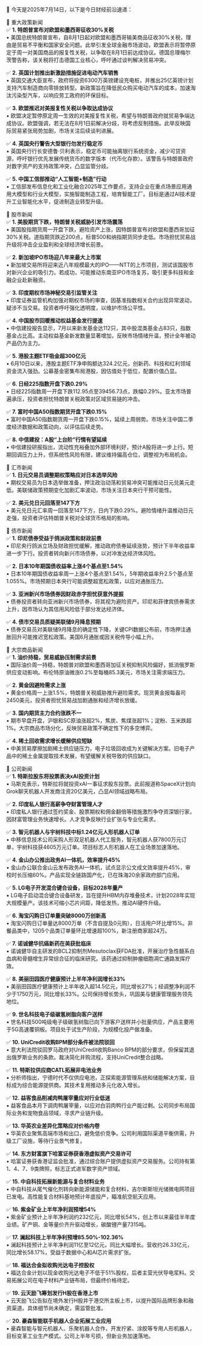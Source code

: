 📅 今天是2025年7月14日，以下是今日财经前沿速递：

📌 重大政策新闻  
✅ **1. 特朗普宣布对欧盟和墨西哥征收30%关税**  
▪️ 美国总统特朗普宣布，自8月1日起对欧盟和墨西哥输美商品征收30%关税，理由是贸易不平衡和国家安全问题。此举引发全球金融市场波动，欧盟表示将暂停原定于周一对美国商品的报复性关税，以争取在8月1日前达成协议。德国总理梅尔茨警告称，该关税将打击德国工业核心，呼吁通过谈判解决贸易冲突。  

✅ **2. 英国计划推出新激励措施促进电动汽车销售**  
▪️ 英国交通大臣宣布，政府将投资6300万英镑建设充电桩，并推出25亿英镑计划支持汽车制造商向零排放转型。新政策旨在降低民众购买电动汽车的成本，加速淘汰污染型汽车，以响应劳工政府的环保目标。  

✅ **3. 欧盟推迟对美报复性关税以争取达成协议**  
▪️ 欧盟决定暂停原定周一生效的对美报复性关税，希望与特朗普政府就贸易争端达成协议。欧盟强调，若无法在8月1日前解决分歧，将考虑反制措施。此举反映国际贸易紧张局势加剧，市场关注后续谈判进展。  

✅ **4. 英国央行警告大型银行勿发行稳定币**  
▪️ 英国央行行长安德鲁·贝利表示，稳定币可能抽离银行系统资金，减少可贷资源，呼吁银行优先发展传统货币的数字版本（代币化存款）。该警告与特朗普政府对数字资产的支持政策冲突，凸显监管分歧。  

✅ **5. 中国工信部推动“人工智能+制造”行动**  
▪️ 工信部发布信息化和工业化融合2025年工作要点，支持企业在重点场景应用通用大模型和行业大模型，实施智能制造工程，培育智能工厂。目标是通过AI技术提升工业智能化水平，促进制造业转型升级。  

📌 股市新闻  
✅ **1. 美股期货下跌，特朗普关税威胁引发市场震荡**  
▪️ 美国股指期货周一开盘下跌，避险资产上涨，因特朗普宣布对欧盟和墨西哥加征30%关税。道指期货跌近200点，标普500和纳指期货同步走低。市场担忧贸易战升级将冲击企业盈利和全球经济增长前景。  

✅ **2. 新加坡IPO市场迎八年来最大上市案**  
▪️ 新加坡交易所将迎来近八年规模最大的IPO——NTT的上市项目，测试该国股市对新兴企业的吸引力。若成功，可能推动东南亚IPO市场复苏，吸引更多科技和金融企业赴新融资。  

✅ **3. 印度期权市场神秘交易引监管关注**  
▪️ 印度证券监管机构加强对期权市场的审查，因基准指数相关合约出现异常波动，疑涉不当交易。投资者呼吁强化透明度，以维护市场公平性。  

✅ **4. 中国股市回暖推动权益基金发行提速**  
▪️ 中信建投报告显示，7月以来新发基金达112只，其中股混类基金占83只，指数基金占比高。主动权益基金新发数量显著增加，反映市场情绪升温，预计全年被动产品仍为主力。  

✅ **5. 港股主题ETF吸金超300亿元**  
▪️ 6月10日以来，港股主题ETF净申购额达324.2亿元，创新药、科技和红利领域资金流入强劲。公募基金密集布局港股，因估值处于低位，配置价值凸显。  

✅ **6. 日经225指数开盘下跌0.29%**  
▪️ 日经225指数周一开盘下跌112.95点至39456.73点，跌幅0.29%。亚太市场普遍承压，投资者担忧特朗普关税政策对区域贸易链的冲击。  

✅ **7. 富时中国A50指数期货开盘下跌0.15%**  
▪️ 富时中国A50指数期货周一开盘下跌0.15%，延续上周弱势。市场关注中国二季度经济数据和政策动向，以评估后续走势。  

✅ **8. 中信建投：A股“上台阶”行情有望延续**  
▪️ 中信建投研报指出，流动性充裕叠加外部环境利好，预计A股将进一步上行。短期回调压力上升，但系统性风险有限，建议维持偏高仓位，调整视为布局机会。  

📌 汇市新闻  
✅ **1. 日元交易员调整期权策略应对日本选举风险**  
▪️ 期权交易员为日本选举做准备，押注政治动荡和贸易冲突可能推动日元兑美元走低。美联储政策预期变化加剧汇率波动，市场关注日本央行干预可能性。  

✅ **2. 美元兑日元回落至147下方**  
▪️ 美元兑日元汇率周一回落至147下方，日内下跌0.29%。避险情绪升温推动日元走强，投资者评估特朗普关税对全球货币格局的影响。  

📌 债市新闻  
✅ **1. 印尼债券受益于鸽派政策和财政前景**  
▪️ 印尼央行鸽派立场及财政担忧缓解，推动政府债券延续涨势，预计下半年收益率进一步下行。投资者转向新兴市场债券，以对冲发达经济体风险。  

✅ **2. 日本10年期国债收益率上涨4个基点至1.54%**  
▪️ 日本10年期国债收益率周一上涨4个基点至1.54%，5年期收益率升2.5个基点至1.055%。市场预期日本央行可能调整超宽松政策，以应对通胀压力。  

✅ **3. 亚洲新兴市场债券因财政赤字担忧获意外提振**  
▪️ 债券投资者转向亚洲新兴市场债券，将其视为避险资产。印尼和菲律宾债券需求上升，因市场认为其信用风险低于部分发达经济体。  

✅ **4. 债市交易员质疑美联储9月降息预期**  
▪️ 债券交易员对美联储9月降息的确定性下降，关键CPI数据公布前，市场押注通胀回升可能推迟宽松政策。美国6月通胀或因关税传导小幅上升。  

📌 大宗商品新闻  
✅ **1. 油价持稳，贸易威胁压制需求前景**  
▪️ 国际油价周一持稳，特朗普对欧盟和墨西哥加征关税抑制风险偏好，抵消俄罗斯供应变动影响。布伦特原油微涨0.2%至每桶85.3美元，市场关注需求端压力。  

✅ **2. 黄金因避险需求上涨**  
▪️ 黄金价格周一上涨1.5%，特朗普关税威胁推升避险需求。现货黄金报每盎司2450美元，投资者担忧贸易战加剧通胀和经济增长放缓。  

✅ **3. 国内期货主力合约涨跌不一**  
▪️ 期市早盘开盘，沪银和SC原油涨超2%，焦炭、焦煤涨超1%；淀粉、玉米跌超1%。大宗商品市场分化，反映贸易政策不确定性下的多空博弈。  

✅ **4. 稀土回收需求增长缓解供应短缺**  
▪️ 中美贸易摩擦加剧稀土供应链压力，电子垃圾回收成为关键解决方案。旧电子产品中的稀土金属提取技术发展，有望缓解关税导致的供应缺口。  

📌 公司新闻  
✅ **1. 特斯拉股东将投票表决xAI投资计划**  
▪️ 马斯克表示，特斯拉将就投资xAI一事征求股东投票。此前报道称SpaceX计划向Grok聊天机器人开发商注资20亿美元，凸显AI领域战略布局。  

✅ **2. 印度私人银行高薪争夺财富管理人才**  
▪️ 印度私人银行通过签约奖金、股票期权和佣金翻倍等措施激烈争夺资深银行家，因财富管理业务快速增长。人才竞争反映行业扩张与专业化需求。  

✅ **3. 智元机器人与宇树科技中标1.24亿元人形机器人订单**  
▪️ 中移信息技术公司采购人形双足机器人代工服务，智元机器人获7800万元订单，宇树科技获4605万元订单。项目标志人形机器人在工业场景加速落地。  

✅ **4. 金山办公推出政务AI一体机，效率提升45%**  
▪️ 金山办公联合金山云发布政务AI一体机，试点显示公文成文效率提升45%，审校时长压缩60%。产品实现全链路国产化，已在珠海20余家政府部门应用。  

✅ **5. LG电子开发混合键合设备，目标2028年量产**  
▪️ LG电子启动混合键合设备研发，旨在提升HBM内存堆叠技术，计划2028年实现大规模量产。该技术可缩小芯片间距，降低发热，推动AI硬件升级。  

✅ **6. 淘宝闪购日订单量突破8000万创新高**  
▪️ 淘宝闪购日订单量达8000万单（不含自提及0元购），日活用户环比增15%。非餐品类中，1205个品类订单量环比增速超100%，新注册商家超24万。  

✅ **7. 诺诚健华抗癌新药在美获批临床**  
▪️ 诺诚健华自主研发的BCL2抑制剂Mesutoclax获FDA批准，开展治疗急性髓系白血病和骨髓增生异常综合征的临床研究。该药通过抑制肿瘤细胞凋亡通路发挥疗效。  

✅ **8. 美丽田园医疗健康预计上半年净利润增长33%**  
▪️ 美丽田园医疗健康预计上半年收入超14.5亿元，同比增长27%；经调整净利润不少于1750万元，同比增长33%。公司保持增长势头，巩固美与健康管理服务领先地位。  

✅ **9. 世名科技电子级碳氢树脂向客户送样**  
▪️ 世名科技500吨级电子级碳氢树脂已向下游客户送样并小批量供应，产品主要用于5G高速覆铜板。项目处于试生产阶段，为规模化投产做准备。  

✅ **10. UniCredit收购BPM部分条件被法院驳回**  
▪️ 意大利法院驳回罗马政府对UniCredit收购Banco BPM的部分要求，但保留其退出俄罗斯业务的条款。裁决简化并购流程，支持UniCredit整合战略。  

✅ **11. 特斯拉供应商CATL拓展非电池业务**  
▪️ 分析师指出，宁德时代不仅供应电池，正探索能源管理系统和储能解决方案，目标成为综合能源提供商。其技术复用推动多元化收入增长。  

✅ **12. 益客食品削减肉鸭屠宰量应对行业低迷**  
▪️ 益客食品本月下调肉鸭屠宰量，以应对白羽肉鸭行业产能过剩。公司同步布局国际业务和宠物食品领域，寻求产业链升级。  

✅ **13. 华英农业差异化策略应对价格内卷**  
▪️ 华英农业聚焦高端市场和出口，避免低价竞争。公司利用国际渠道平衡供需，升级工厂设施，等待行业景气修复。  

✅ **14. 东方财富旗下哈富证券获香港虚拟资产交易许可**  
▪️ 哈富证券获香港证监会批准，通过综合账户提供虚拟资产交易服务。公司持有第1、4、7、9类牌照，标志正式进军数字资产领域。  

✅ **15. 中自科技拓展新能源与复合材料业务**  
▪️ 中自科技从尾气催化剂转向新能源储能和复合材料，吉尔斯斯坦光储微电网项目已发电。高性能复合材料基地预计年底投产，瞄准航空航天应用。  

✅ **16. 紫金矿业上半年净利润预增54%**  
▪️ 紫金矿业预计上半年净利润约232亿元，同比增长54%，创上市以来最佳半年度业绩。矿产铜、金等量价齐升驱动增长，碳酸锂产量7315吨。  

✅ **17. 澜起科技上半年净利预增85.50%-102.36%**  
▪️ 澜起科技预计上半年净利润11亿至12亿元，同比大幅增长。营收约26.33亿元，同比增长58.17%，受益于数据中心和AI芯片需求扩张。  

✅ **18. 福达合金拟收购光达电子控股权**  
▪️ 福达合金计划以现金收购光达电子不低于51%股权，后者主营光伏导电浆料。交易拓展公司在电子材料产业链布局，但最终价格待定。  

✅ **19. 云天励飞筹划发行H股在香港上市**  
▪️ 云天励飞公告拟在境外发行H股并于港交所主板上市，以提升国际品牌形象和融资渠道。具体细节尚未确定，需监管批准。  

✅ **20. 豪森智能联手机器人企业拓展工业应用**  
▪️ 豪森智能与智元机器人、乐聚机器人合作，开发拧紧、涂胶等专用人形机器人，目标变革工业生产模式。公司上半年亏损，但新业务加速落地。
